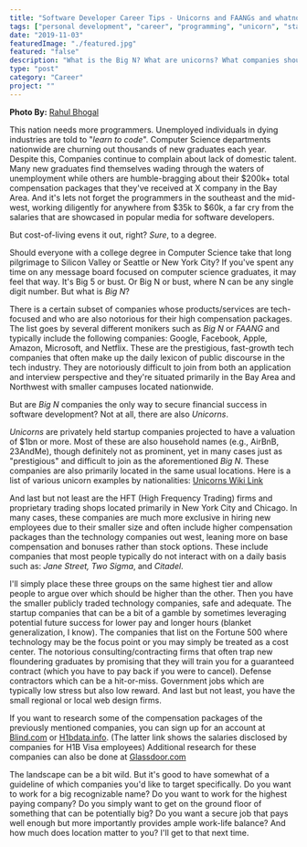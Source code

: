 ```yaml
---
title: "Software Developer Career Tips - Unicorns and FAANGs and whatnot."
tags: ["personal development", "career", "programming", "unicorn", "startup"]
date: "2019-11-03"
featuredImage: "./featured.jpg"
featured: "false"
description: "What is the Big N? What are unicorns? What companies should you target and where are they located?"
type: "post"
category: "Career"
project: ""
---
```

**Photo By:** [Rahul Bhogal](https://unsplash.com/@rahulbhogal)

This nation needs more programmers. Unemployed individuals in dying industries are told to "*learn to code*". Computer Science departments nationwide are churning out thousands of new graduates each year. Despite this, Companies continue to complain about lack of domestic talent. Many new graduates find themselves wading through the waters of unemployment while others are humble-bragging about their $200k+ total compensation packages that they've received at X company in the Bay Area. And it's lets not forget the programmers in the southeast and the mid-west, working diligently for anywhere from $35k to $60k, a far cry from the salaries that are showcased in popular media for software developers. 

But cost-of-living evens it out, right? *Sure*, to a degree.

Should everyone with a college degree in Computer Science take that long pilgrimage to Silicon Valley or Seattle or New York City? 
If you've spent any time on any message board focused on computer science graduates, it may feel that way. It's Big 5 or bust. Or Big N or bust, where N can be any single digit number. But what is *Big N*?

There is a certain subset of companies whose products/services are tech-focused and who are also notorious for their high compensation packages. The list goes by several different monikers such as *Big N* or *FAANG* and typically include the following companies: Google, Facebook, Apple, Amazon, Microsoft, and Netflix. These are the prestigious, fast-growth tech companies that often make up the daily lexicon of public discourse in the tech industry. They are notoriously difficult to join from both an application and interview perspective and they're situated primarily in the Bay Area and Northwest with smaller campuses located nationwide. 

But are *Big N* companies the only way to secure financial success in software development? Not at all, there are also *Unicorns*. 

*Unicorns* are privately held startup companies projected to have a valuation of $1bn or more. Most of these are also household names (e.g., AirBnB, 23AndMe), though definitely not as prominent, yet in many cases just as "prestigious" and difficult to join as the aforementioned *Big N*. These companies are also primarily located in the same usual locations. Here is a list of various unicorn examples by nationalities: [Unicorns Wiki Link](https://en.wikipedia.org/wiki/List_of_unicorn_startup_companies)

And last but not least are the HFT (High Frequency Trading) firms and proprietary trading shops located primarily in New York City and Chicago. In many cases, these companies are much more exclusive in hiring new employees due to their smaller size and often include higher compensation packages than the technology companies out west, leaning more on base compensation and bonuses rather than stock options. These include companies that most people typically do not interact with on a daily basis such as: *Jane Street, Two Sigma*, and *Citadel*.

I'll simply place these three groups on the same highest tier and allow people to argue over which should be higher than the other. 
Then you have the smaller publicly traded technology companies, safe and adequate. The startup companies that can be a bit of a gamble by sometimes leveraging potential future success for lower pay and longer hours (blanket generalization, I know). The companies that list on the Fortune 500 where technology may be the focus point or you may simply be treated as a cost center. The notorious consulting/contracting firms that often trap new floundering graduates by promising that they will train you for a guaranteed contract (which you have to pay back if you were to cancel). Defense contractors which can be a hit-or-miss. Government jobs which are typically low stress but also low reward. And last but not least, you have the small regional or local web design firms.

If you want to research some of the compensation packages of the previously mentioned companies, you can sign up for an account at [Blind.com](https://www.teamblind.com/) or [H1bdata.info](https://h1bdata.info/). (The latter link shows the salaries disclosed by companies for H1B Visa employees) Additional research for these companies can also be done at [Glassdoor.com](https://www.glassdoor.com/index.htm)

The landscape can be a bit wild. But it's good to have somewhat of a guideline of which companies you'd like to target specifically. Do you want to work for a big recognizable name? Do you want to work for the highest paying company? Do you simply want to get on the ground floor of something that can be potentially big? Do you want a secure job that pays well enough but more importantly provides ample work-life balance? 
And how much does location matter to you? I'll get to that next time.